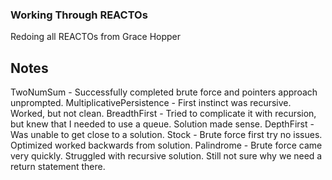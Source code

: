 ### Working Through REACTOs

Redoing all REACTOs from Grace Hopper

## Notes

TwoNumSum - Successfully completed brute force and pointers approach unprompted.
MultiplicativePersistence - First instinct was recursive. Worked, but not clean.
BreadthFirst - Tried to complicate it with recursion, but knew that I needed to use a queue. Solution made sense.
DepthFirst - Was unable to get close to a solution.
Stock - Brute force first try no issues. Optimized worked backwards from solution.
Palindrome - Brute force came very quickly. Struggled with recursive solution. Still not sure why we need a return statement there.
